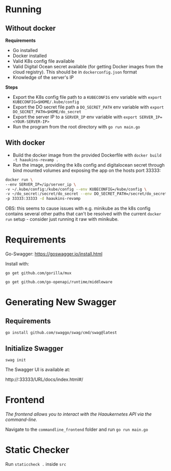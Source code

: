 # Running
## Without docker

**Requirements** 

- Go installed
- Docker installed
- Valid K8s config file available 
- Valid Digital Ocean secret available (for getting Docker images from the cloud registry). This should be in `dockerconfig.json` format
- Knowledge of the server's IP

**Steps**
- Export the K8s config file path to a `KUBECONFIG` env variable with ``export KUBECONFIG=$HOME/.kube/config``
- Export the DO secret file path a `DO_SECRET_PATH` env variable with ``export DO_SECRET_PATH=$HOME/do_secret``
- Export the server IP to a `SERVER_IP` env variable with ``export SERVER_IP=<YOUR-SERVER-IP>``
- Run the program from the root directory with ``go run main.go``

## With docker
- Build the docker image from the provided Dockerfile with ``docker build -t haaukins-revamp .``
- Run the image, providing the k8s config and digitalocean secret through bind mounted volumes and exposing the app on the hosts port 33333:

```bash
docker run \
--env SERVER_IP=/ip/server_ip \
-v ~/.kube/config:/kube/config --env KUBECONFIG=/kube/config \
-v ~/do_secret:/secret/do_secret --env DO_SECRET_PATH=/secret/do_secret \
-p 33333:33333 -d haaukins-revamp
```

OBS: this seems to cause issues with e.g. minikube as the k8s config contains several other paths that can't 
be resolved with the current ``docker run`` setup - consider just running it raw with minikube.

# Requirements
Go-Swagger: https://goswagger.io/install.html

Install with:

``go get github.com/gorilla/mux``

``go get github.com/go-openapi/runtime/middleware``

# Generating New Swagger
## Requirements
``go install github.com/swaggo/swag/cmd/swag@latest``

## Initialize Swagger
``swag init ``

The Swagger UI is available at: 

http://<YOUR-SERVER-IP>:33333/URL/docs/index.html#/

# Frontend
*The frontend allows you to interact with the Haaukernetes API via the command-line.*

Navigate to the `commandline_frontend` folder and run
``go run main.go``

# Static Checker
Run `staticcheck .` inside `src`
